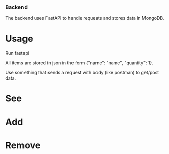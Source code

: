 ### Backend

The backend uses FastAPI to handle requests and stores data in MongoDB.

# Usage

Run fastapi 

All items are stored in json in the form {"name": "name", "quantity": 1}.

Use something that sends a request with body (like postman) to get/post data. 

# See


# Add

# Remove

